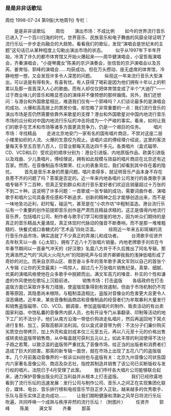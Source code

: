 ### 是是非非话歌坛
周俭
1998-07-24
第9版(大地周刊)
专栏：

　　是是非非话歌坛
　　周俭
　　演出市场：不成比例
　　如今的世界流行音乐已进入了一个百川归海的时代，世界音乐、民族音乐和电子舞曲的风靡全球证明了流行乐坛一步步走向融合的大趋势。看看我们的歌坛，发现“演唱会是世纪末的主题”这句话已从某种程度上勾勒出演出市场的状态。
　　似乎从1997年下半年开始，冷清了许久的都市体育馆又开始火爆起来——周华健演唱会，小室哲哉演唱会，齐秦演唱会，“小提琴魔女”陈美的京沪演奏会，张信哲的京沪演唱会以及苏芮、姜育恒、郭峰的演唱会……均获成功。但在万头攒动、座无虚席的体育馆，冷静地想一想，又会发现许多令人深思的问题。
　　纵观这一年来流行音乐大型演出，可以说是有得有失，有喜有忧。有人获得了喝彩是因为他们拥有十年以上的积累以及那一首首深入人心的歌曲。而有人却仅仅把体育馆变成了半个“大迪厅”——过于商业味儿的音乐和略显苍白的演绎并不像预想的那样煽情。另外，我们还想问：与港台和外国歌星相比，难道我们仅有一个郭峰吗？人们谈论最多的是演唱会的成功、火爆和高高居上的票房价值，却忽略了非常重要的一点：我们流行音乐的演出市场是否仍然需要依靠外来歌星的支撑？港台和外国歌星对中国内地流行音乐市场的瓜分和对中国内地流行乐坛的冲击将成为一个严峻的事实。看来，如何让我们的歌手在艺术和市场等诸多方面更具竞争力，仍是一个艰巨的任务。
　　唱片市场：寻找精品
　　走进北京地安门一家有名的国有唱片商店，不禁对这座二层小楼里如织的人流、火爆的生意叹为观止。该唱片店的傅经理介绍说，这里的客流量每天多至五百至八百人，日营业额每天高达四千多元。各类唱片（盒式磁带、CD、VCD和LD）受欢迎的顺序分别为：港台引进版、内地原版作品、欧美引进版以及戏曲、少儿类唱片。傅经理说，拥有如此规模与效益的唱片商店在北京还有近百家。然而，在音像制品市场繁荣、红火的表象背后，我们却看到其中存在着的隐忧。
　　首先是音乐本身的质量问题。唱片卖得多，就证明音乐产品本身不存在良莠不齐的问题了吗？答案是否定的。近一年来内地各唱片公司发行的各类歌手演唱专辑不下二百种，但真正受到群众和流行音乐爱好者们欢迎且销量超过十万张的不到二十种。这说明了许多问题：一首歌或一张专辑的成功，需要词曲作者、演唱歌手和唱片公司具备责任感和不断追求、创新的精神之后才能够创造出来，而不是一味地急功近利，赶时髦，碰运气，甚至是在“小农作坊”中粗制滥造。港台流行乐坛有一个重要的创作前提即音乐创作是严肃而且精益求精的。这正是值得内地流行音乐界，包括唱片公司、制作者与歌手们学习和借鉴的地方，因为听众们期待的是真正的音乐精品大量涌现，真正体现时代脉动的强音不断奏响，而不是那一堆堆粗糙的、快餐式或口香糖式的“艺术品”四处泛滥。
　　综观近一年来五彩斑斓的流行音乐作品市场，确实造就了不少真正的弄潮儿和成功者。
　　台湾歌手任贤齐去年秋天以一曲《心太软》，拥有了近八十万张唱片销量。内地老牌歌手刘欢在今年春节期间以一首豪气冲天的《好汉歌》名震八方并于不久后推出了同名专辑，那充满浩然之气的“风风火火闯九州”的阳刚吼声与任贤齐卿卿我我的浅弹低唱形成了奇妙的对比。而来自京郊山区、艰苦奋斗多年的青年歌手满文军则以自己的首张个人专辑《让你的天空最美》一鸣惊人，超过几十万张唱片销售纪录。真挚、细腻、优美的演唱风格使他在众多歌手中脱颖而出。满文军高亢的嗓音、朴实的个性和谦虚的作风使他在歌坛上沉稳前进。
　　销售市场：打击盗版
　　各级政府在打击盗版方面已采取许多有力措施，使盗版现象得到有效遏制，但由于市场机制仍不完善等原因，其隐患尚未根除。与粗制滥造相比，盗版对音像业的危害更大且更令人深恶痛绝。近年来，某些音像制品商店和音像制品的经营者们为牟取暴利大量发行和销售盗版磁带、CD、VCD。据调查，参加盗版唱片的制作、贩卖活动的有出卖国家利益、中饱私囊的音像界内部人员，也有开设专门从事翻录、印制等活动的地下工厂的不法分子。他们从南方沿海一带低价购进走私唱片，然后再返回地下窝点进行复制、加工，获取高额非法利润。仅以盒式录音带为例：不法分子们廉价购买劣质空白带拷贝，加上外壳和盒封成本仅三元至五元，再以八元至十元的价格出售或转卖给盗版带销售商，从中每盒就可获利五元以上。如此丰厚的利润使得不法分子趋之若鹜，以致泛滥的盗版带严重扰乱了音像市场，给正当的出版者和消费者们造成了巨大的损害。那英的新专辑一面世，就在市场上出现了五花八门的盗版版本。几个月前轰动音像界的一桩诉讼纠纷也与盗版有关：北京九州音像公司状告国内六家著名音像公司、商店及杂志社，指控其制造并销售了该公司已买断版权与发行权的唱片。法院已于4月受理了此案。
　　我们呼吁各大唱片公司能够联合起来，通力保护音像出版业的正当利益并从根本上打击盗版。
　　我们已经欣喜地看到了流行乐坛的迅速发展：发行公司与制作公司、音乐人之间正在实现集团化联合，媒体、电台、音乐排行榜和电视音乐节目正步入正轨，越来越多的优秀歌手、乐队与音乐实体正走向成功……
　　让我们期盼健康和清新之风早日将流行乐坛吹遍，共同呼唤一个成熟与秩序井然的流行乐坛！（附图片）
　　任贤齐
　　郭峰
　　陈美
　　满文军
　　齐秦
　　那英
